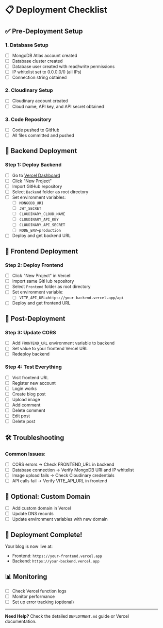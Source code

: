 # 📋 Deployment Checklist

## ✅ Pre-Deployment Setup

### 1. Database Setup
- [ ] MongoDB Atlas account created
- [ ] Database cluster created
- [ ] Database user created with read/write permissions
- [ ] IP whitelist set to 0.0.0.0/0 (all IPs)
- [ ] Connection string obtained

### 2. Cloudinary Setup
- [ ] Cloudinary account created
- [ ] Cloud name, API key, and API secret obtained

### 3. Code Repository
- [ ] Code pushed to GitHub
- [ ] All files committed and pushed

## 🚀 Backend Deployment

### Step 1: Deploy Backend
- [ ] Go to [Vercel Dashboard](https://vercel.com/dashboard)
- [ ] Click "New Project"
- [ ] Import GitHub repository
- [ ] Select `Backend` folder as root directory
- [ ] Set environment variables:
  - [ ] `MONGODB_URI`
  - [ ] `JWT_SECRET`
  - [ ] `CLOUDINARY_CLOUD_NAME`
  - [ ] `CLOUDINARY_API_KEY`
  - [ ] `CLOUDINARY_API_SECRET`
  - [ ] `NODE_ENV=production`
- [ ] Deploy and get backend URL

## 🎨 Frontend Deployment

### Step 2: Deploy Frontend
- [ ] Click "New Project" in Vercel
- [ ] Import same GitHub repository
- [ ] Select `Frontend` folder as root directory
- [ ] Set environment variable:
  - [ ] `VITE_API_URL=https://your-backend.vercel.app/api`
- [ ] Deploy and get frontend URL

## 🔧 Post-Deployment

### Step 3: Update CORS
- [ ] Add `FRONTEND_URL` environment variable to backend
- [ ] Set value to your frontend Vercel URL
- [ ] Redeploy backend

### Step 4: Test Everything
- [ ] Visit frontend URL
- [ ] Register new account
- [ ] Login works
- [ ] Create blog post
- [ ] Upload image
- [ ] Add comment
- [ ] Delete comment
- [ ] Edit post
- [ ] Delete post

## 🛠️ Troubleshooting

### Common Issues:
- [ ] CORS errors → Check FRONTEND_URL in backend
- [ ] Database connection → Verify MongoDB URI and IP whitelist
- [ ] Image upload fails → Check Cloudinary credentials
- [ ] API calls fail → Verify VITE_API_URL in frontend

## 📱 Optional: Custom Domain
- [ ] Add custom domain in Vercel
- [ ] Update DNS records
- [ ] Update environment variables with new domain

## 🎉 Deployment Complete!

Your blog is now live at:
- Frontend: `https://your-frontend.vercel.app`
- Backend: `https://your-backend.vercel.app`

## 📊 Monitoring
- [ ] Check Vercel function logs
- [ ] Monitor performance
- [ ] Set up error tracking (optional)

---

**Need Help?** Check the detailed `DEPLOYMENT.md` guide or Vercel documentation.
